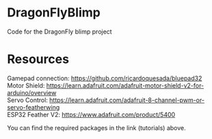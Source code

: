# DragonFlyBlimp
 Code for the DragonFly blimp project

# Resources
 Gamepad connection: https://github.com/ricardoquesada/bluepad32 \
 Motor Shield: https://learn.adafruit.com/adafruit-motor-shield-v2-for-arduino/overview \
 Servo Control: https://learn.adafruit.com/adafruit-8-channel-pwm-or-servo-featherwing \
 ESP32 Feather V2: https://www.adafruit.com/product/5400 

 You can find the required packages in the link (tutorials) above. 
